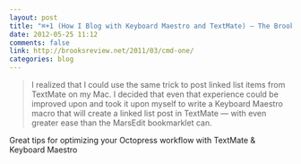 ```yaml
---
layout: post
title: "⌘+1 (How I Blog with Keyboard Maestro and TextMate) — The Brooks Review"
date: 2012-05-25 11:12
comments: false
link: http://brooksreview.net/2011/03/cmd-one/
categories: blog
---
```


> I realized that I could use the same trick to post linked list items from TextMate on my Mac. I decided that even that experience could be improved upon and took it upon myself to write a Keyboard Maestro macro that will create a linked list post in TextMate — with even greater ease than the MarsEdit bookmarklet can.

Great tips for optimizing your Octopress workflow with TextMate & Keyboard Maestro